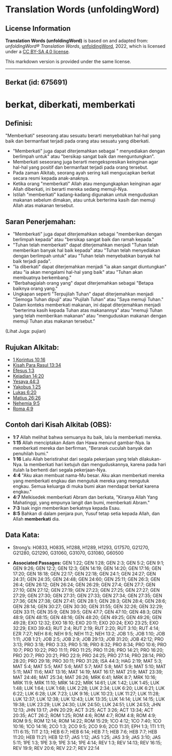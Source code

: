 # Translation Words (unfoldingWord)

## License Information

**Translation Words (unfoldingWord)** is based on and adapted from: _unfoldingWord® Translation Words_, [unfoldingWord](https://unfoldingword.org/utw), 2022, which is licensed under a [CC BY-SA 4.0 license](https://creativecommons.org/licenses/by-sa/4.0/legalcode.en).

This markdown version is provided under the same license.



--------------------------------

## Berkat (id: 675691)

berkat, diberkati, memberkati
=============================

Definisi:
---------

"Memberkati" seseorang atau sesuatu berarti menyebabkan hal\-hal yang baik dan bermanfaat terjadi pada orang atau sesuatu yang diberkati.

* "Memberkati" juga dapat diterjemahkan sebagai " menyediakan dengan berlimpah untuk" atau "bersikap sangat baik dan menguntungkan".
* Memberkati seseorang juga berarti mengekspresikan keinginan agar hal\-hal yang positif dan bermanfaat terjadi pada orang tersebut.
* Pada zaman Alkitab, seorang ayah sering kali mengucapkan berkat secara resmi kepada anak\-anaknya.
* Ketika orang "memberkati" Allah atau mengungkapkan keinginan agar Allah diberkati, ini berarti mereka sedang memuji\-Nya.
* Istilah "memberkati" kadang\-kadang digunakan untuk menguduskan makanan sebelum dimakan, atau untuk berterima kasih dan memuji Allah atas makanan tersebut.

Saran Penerjemahan:
-------------------

* "Memberkati" juga dapat diterjemahkan sebagai "memberikan dengan berlimpah kepada" atau "bersikap sangat baik dan ramah kepada."
* "Tuhan telah memberkati" dapat diterjemahkan menjadi "Tuhan telah memberikan banyak hal baik kepada" atau "Tuhan telah menyediakan dengan berlimpah untuk" atau "Tuhan telah menyebabkan banyak hal baik terjadi pada".
* "Ia diberkati" dapat diterjemahkan menjadi "ia akan sangat diuntungkan" atau "ia akan mengalami hal\-hal yang baik" atau "Tuhan akan membuatnya berkembang."
* "Berbahagialah orang yang" dapat diterjemahkan sebagai "Betapa baiknya orang yang."
* Ungkapan seperti "Terpujilah Tuhan" dapat diterjemahkan menjadi "Semoga Tuhan dipuji" atau "Pujilah Tuhan" atau "Saya memuji Tuhan."
* Dalam konteks memberkati makanan, ini dapat diterjemahkan menjadi "berterima kasih kepada Tuhan atas makanannya" atau "memuji Tuhan yang telah memberikan makanan" atau "menguduskan makanan dengan memuji Tuhan atas makanan tersebut."

(Lihat Juga: pujian)

Rujukan Alkitab:
----------------

* [1 Korintus 10:16](https://ref.ly/1Cor0:0)
* [Kisah Para Rasul 13:34](https://ref.ly/Acts0:0)
* [Efesus 1:3](https://ref.ly/Eph1:3)
* [Kejadian 14:20](https://ref.ly/Gen14:20)
* [Yesaya 44:3](https://ref.ly/Isa44:3)
* [Yakobus 1:25](https://ref.ly/Jas1:25)
* [Lukas 6:20](https://ref.ly/Luke6:20)
* [Matius 26:26](https://ref.ly/Matt26:26)
* [Nehemia 9:5](https://ref.ly/Neh9:5)
* [Roma 4:9](https://ref.ly/Rom4:9)

Contoh dari Kisah Alkitab (OBS):
--------------------------------

* **1:7** Allah melihat bahwa semuanya itu baik, lalu Ia memberkati mereka.
* **1:15** Allah menciptakan Adam dan Hawa menurut gambar\-Nya. Ia memberkati mereka dan berfirman, "Beranak cuculah banyak dan penuhilah bumi."
* **1:16** Lalu Allah beristirahat dari segala pekerjaan yang telah dilakukan\-Nya. Ia memberkati hari ketujuh dan menguduskannya, karena pada hari itulah Ia berhenti dari segala pekerjaan\-Nya.
* **4:4** "Aku akan membuat nama\-Mu besar. Aku akan memberkati mereka yang memberkati engkau dan mengutuk mereka yang mengutuk engkau. Semua keluarga di muka bumi akan mendapat berkat karena engkau."
* **4:7** Melkisedek memberkati Abram dan berkata, "Kiranya Allah Yang Mahatinggi, yang empunya langit dan bumi, memberkati Abram."
* **7:3** Isak ingin memberikan berkatnya kepada Esau.
* **8:5** Bahkan di dalam penjara pun, Yusuf tetap setia kepada Allah, dan Allah **memberkati** dia.

Data Kata:
----------

* Strong’s: H0833, H0835, H1288, H1289, H1293, G17570, G21270, G21280, G21290, G31060, G31070, G31080, G60500

* **Associated Passages:** GEN 1:22; GEN 1:28; GEN 2:3; GEN 5:2; GEN 9:1; GEN 9:26; GEN 12:2; GEN 12:3; GEN 14:19; GEN 14:20; GEN 17:16; GEN 17:20; GEN 18:18; GEN 22:17; GEN 22:18; GEN 24:1; GEN 24:27; GEN 24:31; GEN 24:35; GEN 24:48; GEN 24:60; GEN 25:11; GEN 26:3; GEN 26:4; GEN 26:12; GEN 26:24; GEN 26:29; GEN 27:4; GEN 27:7; GEN 27:10; GEN 27:12; GEN 27:19; GEN 27:23; GEN 27:25; GEN 27:27; GEN 27:29; GEN 27:30; GEN 27:31; GEN 27:33; GEN 27:34; GEN 27:35; GEN 27:36; GEN 27:38; GEN 27:41; GEN 28:1; GEN 28:3; GEN 28:4; GEN 28:6; GEN 28:14; GEN 30:27; GEN 30:30; GEN 31:55; GEN 32:26; GEN 32:29; GEN 33:11; GEN 35:9; GEN 39:5; GEN 47:7; GEN 47:10; GEN 48:3; GEN 48:9; GEN 48:15; GEN 48:16; GEN 48:20; GEN 49:25; GEN 49:26; GEN 49:28; EXO 12:32; EXO 18:10; EXO 20:11; EXO 20:24; EXO 23:25; EXO 32:29; EXO 39:43; RUT 2:4; RUT 2:19; RUT 2:20; RUT 3:10; RUT 4:14; EZR 7:27; NEH 8:6; NEH 9:5; NEH 11:2; NEH 13:2; JOB 1:5; JOB 1:10; JOB 1:11; JOB 1:21; JOB 2:5; JOB 2:9; JOB 29:13; JOB 31:20; JOB 42:12; PRO 3:13; PRO 3:18; PRO 3:33; PRO 5:18; PRO 8:32; PRO 8:34; PRO 10:6; PRO 10:7; PRO 10:22; PRO 11:11; PRO 11:25; PRO 11:26; PRO 14:21; PRO 16:20; PRO 20:7; PRO 20:21; PRO 22:9; PRO 24:25; PRO 27:14; PRO 28:14; PRO 28:20; PRO 29:18; PRO 30:11; PRO 31:28; ISA 44:3; HAG 2:19; MAT 5:3; MAT 5:4; MAT 5:5; MAT 5:6; MAT 5:7; MAT 5:8; MAT 5:9; MAT 5:10; MAT 5:11; MAT 11:6; MAT 13:16; MAT 14:19; MAT 16:17; MAT 21:9; MAT 23:39; MAT 24:46; MAT 25:34; MAT 26:26; MRK 6:41; MRK 8:7; MRK 10:16; MRK 11:9; MRK 11:10; MRK 14:22; MRK 14:61; LUK 1:42; LUK 1:45; LUK 1:48; LUK 1:64; LUK 1:68; LUK 2:28; LUK 2:34; LUK 6:20; LUK 6:21; LUK 6:22; LUK 6:28; LUK 7:23; LUK 9:16; LUK 10:23; LUK 11:27; LUK 11:28; LUK 12:37; LUK 12:38; LUK 12:43; LUK 13:35; LUK 14:14; LUK 14:15; LUK 19:38; LUK 23:29; LUK 24:30; LUK 24:50; LUK 24:51; LUK 24:53; JHN 12:13; JHN 13:17; JHN 20:29; ACT 3:25; ACT 3:26; ACT 13:34; ACT 20:35; ACT 26:2; ROM 1:25; ROM 4:6; ROM 4:7; ROM 4:8; ROM 4:9; ROM 9:5; ROM 12:14; ROM 14:22; ROM 15:29; 1CO 4:12; 1CO 7:40; 1CO 10:16; 1CO 14:16; 2CO 1:3; 2CO 9:5; 2CO 9:6; 2CO 11:31; EPH 1:3; 1TI 1:11; 1TI 6:15; TIT 2:13; HEB 6:7; HEB 6:14; HEB 7:1; HEB 7:6; HEB 7:7; HEB 11:20; HEB 11:21; HEB 12:17; JAS 1:12; JAS 1:25; JAS 3:9; JAS 3:10; JAS 5:11; 1PE 1:3; 1PE 3:9; 1PE 3:14; 1PE 4:14; REV 1:3; REV 14:13; REV 16:15; REV 19:9; REV 20:6; REV 22:7; REV 22:14

